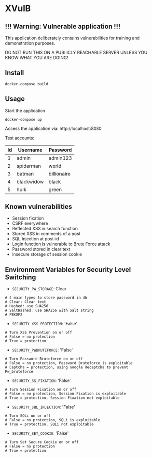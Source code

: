 # XVulB
## !!! Warning: Vulnerable application !!!
This application deliberately contains vulnerabilities for training and demonstration purposes.

DO NOT RUN THIS ON A PUBLICLY REACHABLE SERVER UNLESS YOU KNOW WHAT YOU ARE DOING!
## Install

`docker-compose build`

## Usage
Start the application

`docker-compose up`

Access the application via: http://localhost:8080

Test accounts:

Id	| Username |	Password
--- |  --- | ---
1	| admin |	admin123
2	|spiderman|	world
3	|batman|	billionaire
4	|blackwidow|	black
5	|hulk|	green

## Known vulnerabilities

* Session fixation
* CSRF everywhere
* Reflected XSS in search function
* Stored XSS in comments of a post
* SQL Injection at post-id
* Login function is vulnerable to Brute Force attack
* Password stored in clear text
* Insecure storage of session cookie

## Environment Variables for Security Level Switching

* `SECURITY_PW_STORAGE`: Clear

```
# 4 main types to store password in db
# Clear: Clear text
# Hashed: use SHA256
# SaltHashed: use SHA256 with Salt string
# PBKDF2
```

* `SECURITY_XSS_PROTECTION`: 'False'

```
# Turn XSS Prevention on or off
# False = no protection
# True = protection

```

* `SECURITY_PWBRUTEFORCE`: 'False'

```
# Turn Password Bruteforce on or off
# False = no protection, Password Bruteforce is exploitable
# Captcha = protection, using Google Recaptcha to prevent Pw_bruteforce
```

* `SECURITY_SS_FIXATION`: 'False'

```
# Turn Session Fixation on or off
# False = no protection, Session Fixation is exploitable
# True = protection, Session Fixation not exploitable
```

* `SECURITY_SQL_INJECTION`: 'False'

```
# Turn SQLi on or off
# False = no protection, SQLi is exploitable
# True = protection, SQLi not exploitable
```

* `SECURITY_SET_COOKIE`: 'False'

```
# Turn Set Secure Cookie on or off
# False = no protection
# True = protection
```

